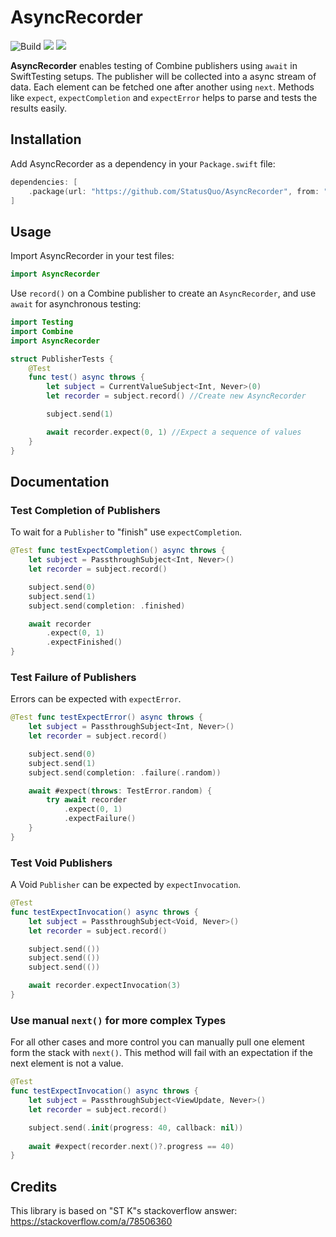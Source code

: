 # AsyncRecorder  
![Build](https://github.com/StatusQuo/AsyncRecorder/actions/workflows/swift.yml/badge.svg)
[![](https://img.shields.io/endpoint?url=https%3A%2F%2Fswiftpackageindex.com%2Fapi%2Fpackages%2FStatusQuo%2FAsyncRecorder%2Fbadge%3Ftype%3Dswift-versions)](https://swiftpackageindex.com/StatusQuo/AsyncRecorder)
[![](https://img.shields.io/endpoint?url=https%3A%2F%2Fswiftpackageindex.com%2Fapi%2Fpackages%2FStatusQuo%2FAsyncRecorder%2Fbadge%3Ftype%3Dplatforms)](https://swiftpackageindex.com/StatusQuo/AsyncRecorder)

**AsyncRecorder** enables testing of Combine publishers using `await` in SwiftTesting setups. The publisher will be collected into a async stream of data. Each element can be fetched one after another using `next`. Methods like `expect`, `expectCompletion` and `expectError` helps to parse and tests the results easily.  

## Installation  

Add AsyncRecorder as a dependency in your `Package.swift` file:  

```swift
dependencies: [
    .package(url: "https://github.com/StatusQuo/AsyncRecorder", from: "1.0.0")
]
```

## Usage  

Import AsyncRecorder in your test files:  

```swift
import AsyncRecorder
```

Use `record()` on a Combine publisher to create an `AsyncRecorder`, and use `await` for asynchronous testing:  

```swift
import Testing
import Combine
import AsyncRecorder

struct PublisherTests {
    @Test
    func test() async throws {
        let subject = CurrentValueSubject<Int, Never>(0)
        let recorder = subject.record() //Create new AsyncRecorder

        subject.send(1)

        await recorder.expect(0, 1) //Expect a sequence of values
    }
}
```

## Documentation

### Test Completion of Publishers

To wait for a `Publisher` to "finish" use `expectCompletion`.

```swift
@Test func testExpectCompletion() async throws {
    let subject = PassthroughSubject<Int, Never>()
    let recorder = subject.record()

    subject.send(0)
    subject.send(1)
    subject.send(completion: .finished)

    await recorder
        .expect(0, 1)
        .expectFinished()
}
```

### Test Failure of Publishers

Errors can be expected with `expectError`.

```swift
@Test func testExpectError() async throws {
    let subject = PassthroughSubject<Int, Never>()
    let recorder = subject.record()

    subject.send(0)
    subject.send(1)
    subject.send(completion: .failure(.random))

    await #expect(throws: TestError.random) {
        try await recorder
            .expect(0, 1)
            .expectFailure()
    }
}
```

### Test Void Publishers

A Void `Publisher` can be expected by `expectInvocation`.

```swift
@Test
func testExpectInvocation() async throws {
    let subject = PassthroughSubject<Void, Never>()
    let recorder = subject.record()

    subject.send(())
    subject.send(())
    subject.send(())

    await recorder.expectInvocation(3)
}
```

### Use manual `next()` for more complex Types

For all other cases and more control you can manually pull one element form the stack with `next()`. This method will fail with an expectation if the next element is not a value.

```swift
@Test
func testExpectInvocation() async throws {
    let subject = PassthroughSubject<ViewUpdate, Never>()
    let recorder = subject.record()

    subject.send(.init(progress: 40, callback: nil))
    
    await #expect(recorder.next()?.progress == 40)
}
```

## Credits

This library is based on "ST K"s stackoverflow answer: https://stackoverflow.com/a/78506360
